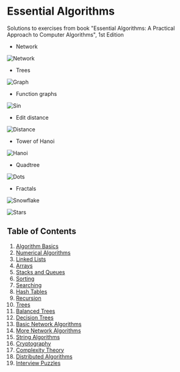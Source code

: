 # Essential Algorithms

Solutions to exercises from book "Essential Algorithms: A Practical Approach to Computer Algorithms", 1st Edition

* Network

![Network](https://i.imgur.com/8gp482U.png)

* Trees

![Graph](https://i.imgur.com/vi1Tj0K.png)

* Function graphs

![Sin](https://i.imgur.com/BY9fqQ8.png)

* Edit distance

![Distance](https://i.imgur.com/pej2OZa.png)

* Tower of Hanoi

![Hanoi](https://i.imgur.com/zASSzF2.png)

* Quadtree

![Dots](https://i.imgur.com/mTRCnJP.png)

* Fractals

![Snowflake](https://i.imgur.com/fOV5cW0.png)

![Stars](https://i.imgur.com/KoITFz1.png)

## Table of Contents

1. [Algorithm Basics](chapter1)
2. [Numerical Algorithms](chapter2)
3. [Linked Lists](chapter3)
4. [Arrays](chapter4)
5. [Stacks and Queues](chapter5)
6. [Sorting](chapter6)
7. [Searching](chapter7)
8. [Hash Tables](chapter8)
9. [Recursion](chapter9)
10. [Trees](chapter10)
11. [Balanced Trees](chapter11)
12. [Decision Trees](chapter12)
13. [Basic Network Algorithms](chapter13)
14. [More Network Algorithms](chapter14)
15. [String Algorithms](chapter15)
16. [Cryptography](chapter16)
17. [Complexity Theory](chapter17)
18. [Distributed Algorithms](chapter18)
19. [Interview Puzzles](chapter19)

